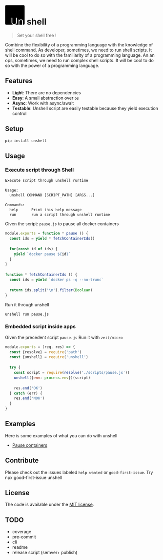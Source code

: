 # ![un](./unshell.png) shell

> Set your shell free !

Combine the flexibility of a programming language with the knowledge of shell command.
As developer, sometimes, we need to run shell scripts. It will be cool to do so with the familiarity of a programming language.
An an ops, sometimes, we need to run complex shell scripts. It will be cool to do so with the power of a programming language.

## Features

* **Light**: There are no dependencies
* **Easy**: A small abstraction over `os`
* **Async**: Work with async/await
* **Testable**: Unshell script are easily testable because they yield execution control

## Setup

```sh
pip install unshell
```

## Usage

### Execute script through Shell
```
Execute script through unshell runtime

Usage:
  unshell COMMAND [SCRIPT_PATH] [ARGS...]

Commands:
  help      Print this help message
  run       run a script through unshell runtime
```

Given the script: `pause.js` to pause all docker containers
```js
module.exports = function * pause () {
  const ids = yield * fetchContainerIds()

  for(const id of ids) {
    yield `docker pause ${id}`
  }
}

function * fetchContainerIds () {
  const ids = yield `docker ps -q --no-trunc`

  return ids.split('\n').filter(Boolean)
}
```

Run it through unshell
```sh
unshell run pause.js
```

### Embedded script inside apps
Given the precedent script `pause.js`
Run it with `zeit/micro`
```js
module.exports = (req, res) => {
  const {resolve} = require('path')
  const {unshell} = require('unshell')

  try {
    const script = require(resolve('./scripts/pause.js'))
    unshell({env: process.env})(script)

    res.end('OK')
  } catch (err) {
    res.end('NOK')
  }
}
```

## Examples
Here is some examples of what you can do with unshell
- [Pause containers](examples/pause-resume-container)

## Contribute
 Please check out the issues labeled `help wanted` or `good-first-issue`. Try npx good-first-issue unshell

## License

The code is available under the [MIT license](LICENSE).

## TODO
- coverage
- pre-commit
- cli
- readme
- release script (semver+ publish)
